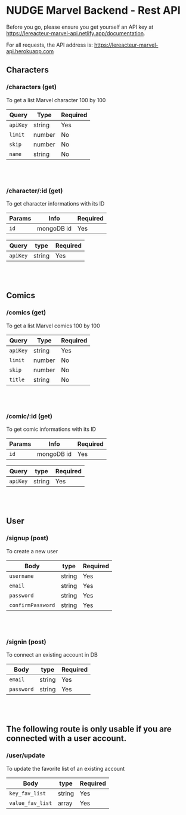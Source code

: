 
# NUDGE Marvel Backend - Rest API

Before you go, please ensure you get yourself an API key at https://lereacteur-marvel-api.netlify.app/documentation.

For all requests, the API address is: https://lereacteur-marvel-api.herokuapp.com

## Characters

### /characters (get)

To get a list Marvel character 100 by 100 

| Query             | Type    | Required |
| ----------------- | ------- | -------- |
| `apiKey`          | string  | Yes      |
| `limit`           | number  | No       |
| `skip`            | number  | No       |
| `name`            | string  | No       |

<br>
<br>


### /character/:id (get) 

To get character informations with its ID 

| Params            | Info        | Required |
| ----------------- | ----------- | -------- |
| `id`              | mongoDB id  | Yes      |


| Query   | type   | Required |
| --------| -------| -------- |
|`apiKey` | string | Yes      |

<br>
<br>

## Comics

### /comics (get) 

To get a list Marvel comics 100 by 100 

| Query             | Type    | Required |
| ----------------- | ------- | -------- |
| `apiKey`          | string  | Yes      |
| `limit`           | number  | No       |
| `skip`            | number  | No       |
| `title`           | string  | No       |

<br>
<br>

### /comic/:id (get) 

To get comic informations with its ID 

| Params            | Info        | Required |
| ----------------- | ----------- | -------- |
| `id`              | mongoDB id  | Yes      |


| Query   | type   | Required |
| --------| -------| -------- |
|`apiKey` | string | Yes      |

<br>
<br>


## User

### /signup (post)

To create a new user

| Body            | type   | Required |
| --------------- | ------ | -------- |
|`username`       | string | Yes      |
|`email`          | string | Yes      |
|`password`       | string | Yes      |
|`confirmPassword`| string | Yes      |


<br>
<br>

### /signin (post)

To connect an existing account in DB

| Body     | type   | Required |
| -------- | ------ | -------- |
|`email`   | string | Yes      |
|`password`| string | Yes      |


<br>
<br>

## The following route is only usable if you are connected with a user account.

### /user/update 

To update the favorite list of an existing account

| Body           | type   | Required |
| -------------- | ------ | -------- |
|`key_fav_list`  | string | Yes      |
|`value_fav_list`| array  | Yes      |











